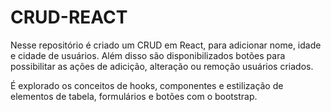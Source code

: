 # CRUD-REACT

Nesse repositório é criado um CRUD em React, para adicionar nome, idade e cidade de usuários. Além disso são disponibilizados botões para possibilitar as ações de adicição, alteração ou remoção usuários criados.

É explorado os conceitos de hooks, componentes e estilização de elementos de tabela, formulários e botões com o bootstrap.